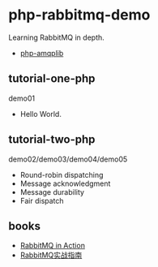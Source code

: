 # php-rabbitmq-demo

Learning RabbitMQ in depth.

- [php-amqplib](https://github.com/php-amqplib/php-amqplib)

## tutorial-one-php

demo01

- Hello World.

## tutorial-two-php

demo02/demo03/demo04/demo05

- Round-robin dispatching
- Message acknowledgment
- Message durability
- Fair dispatch

## books

- [RabbitMQ in Action](https://www.manning.com/books/rabbitmq-in-action)
- [RabbitMQ实战指南](https://www.amazon.cn/dp/B077MQC3KM)

